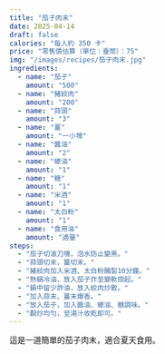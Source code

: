 ```yaml
---
title: "茄子肉末"
date: 2025-04-14
draft: false
calories: "每人約 350 卡"
price: "零售價估算（單位：臺幣）：75"
img: "/images/recipes/茄子肉末.jpg"
ingredients:
  - name: "茄子"
    amount: "500"
  - name: "豬絞肉"
    amount: "200"
  - name: "蒜頭"
    amount: "3"
  - name: "薑"
    amount: "一小塊"
  - name: "醬油"
    amount: "2"
  - name: "蠔油"
    amount: "1"
  - name: "糖"
    amount: "1"
  - name: "米酒"
    amount: "1"
  - name: "太白粉"
    amount: "1"
  - name: "食用油"
    amount: "適量"
steps:
  - "茄子切滾刀塊，泡水防止變黑。"
  - "蒜頭切末，薑切末。"
  - "豬絞肉加入米酒、太白粉醃製10分鐘。"
  - "熱鍋冷油，放入茄子炸至變軟撈起。"
  - "鍋中留少許油，放入絞肉炒散。"
  - "加入蒜末、薑末爆香。"
  - "放入茄子，加入醬油、蠔油、糖調味。"
  - "翻炒均勻，至湯汁收乾即可。"
---
```


這是一道簡單的茄子肉末，適合夏天食用。
